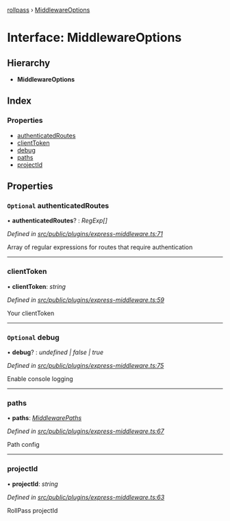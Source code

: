 [rollpass](../README.md) › [MiddlewareOptions](middlewareoptions.md)

# Interface: MiddlewareOptions

## Hierarchy

* **MiddlewareOptions**

## Index

### Properties

* [authenticatedRoutes](middlewareoptions.md#optional-authenticatedroutes)
* [clientToken](middlewareoptions.md#clienttoken)
* [debug](middlewareoptions.md#optional-debug)
* [paths](middlewareoptions.md#paths)
* [projectId](middlewareoptions.md#projectid)

## Properties

### `Optional` authenticatedRoutes

• **authenticatedRoutes**? : *RegExp[]*

*Defined in [src/public/plugins/express-middleware.ts:71](https://github.com/RollPass/rollpass-js/blob/b3041cd/src/public/plugins/express-middleware.ts#L71)*

Array of regular expressions for routes that require authentication

___

###  clientToken

• **clientToken**: *string*

*Defined in [src/public/plugins/express-middleware.ts:59](https://github.com/RollPass/rollpass-js/blob/b3041cd/src/public/plugins/express-middleware.ts#L59)*

Your clientToken

___

### `Optional` debug

• **debug**? : *undefined | false | true*

*Defined in [src/public/plugins/express-middleware.ts:75](https://github.com/RollPass/rollpass-js/blob/b3041cd/src/public/plugins/express-middleware.ts#L75)*

Enable console logging

___

###  paths

• **paths**: *[MiddlewarePaths](middlewarepaths.md)*

*Defined in [src/public/plugins/express-middleware.ts:67](https://github.com/RollPass/rollpass-js/blob/b3041cd/src/public/plugins/express-middleware.ts#L67)*

Path config

___

###  projectId

• **projectId**: *string*

*Defined in [src/public/plugins/express-middleware.ts:63](https://github.com/RollPass/rollpass-js/blob/b3041cd/src/public/plugins/express-middleware.ts#L63)*

RollPass projectId
